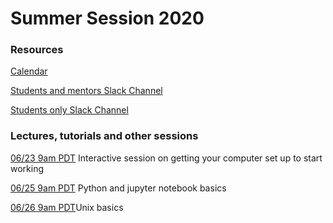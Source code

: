 # Summer Session 2020

### Resources

[Calendar](https://calendar.google.com/calendar/embed?src=sl1lhbut8qilv2r0r5on0pk33g%40group.calendar.google.com)

[Students and mentors Slack Channel](https://KIPAC.slack.com/messages/summer-students-plus-mentors)

[Students only Slack Channel](https://KIPAC.slack.com/messages/summer-students)


### Lectures, tutorials and other sessions

[06/23 9am PDT](0623_Setup.md) Interactive session on getting your computer set up to start working

[06/25 9am PDT](0625_Python.md) Python and jupyter notebook basics

[06/26 9am PDT](0626_Unix.md)Unix basics


